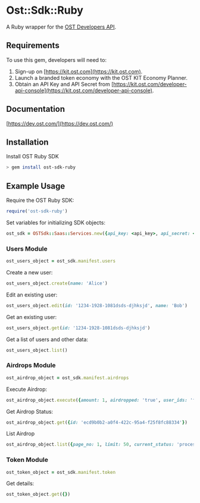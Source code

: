 # Ost::Sdk::Ruby

A Ruby wrapper for the [OST Developers API](https://dev.ost.com/).

## Requirements

To use this gem, developers will need to:
1. Sign-up on [https://kit.ost.com](https://kit.ost.com).
2. Launch a branded token economy with the OST KIT Economy Planner.
3. Obtain an API Key and API Secret from [https://kit.ost.com/developer-api-console](https://kit.ost.com/developer-api-console).

## Documentation

[https://dev.ost.com/](https://dev.ost.com/)

## Installation

Install OST Ruby SDK

```bash
> gem install ost-sdk-ruby
```

## Example Usage

Require the OST Ruby SDK:

```ruby
require('ost-sdk-ruby')
```

Set variables for initializing SDK objects:

```ruby
ost_sdk = OSTSdk::Saas::Services.new({api_key: <api_key>, api_secret: <api_secret>, api_base_url: <api_base_url>})
```

### Users Module 

```ruby
ost_users_object = ost_sdk.manifest.users
```

Create a new user:

```ruby
ost_users_object.create(name: 'Alice')
```

Edit an existing user:

```ruby
ost_users_object.edit(id: '1234-1928-1081dsds-djhksjd', name: 'Bob')
```

Get an existing user:

```ruby
ost_users_object.get(id: '1234-1928-1081dsds-djhksjd')
```

Get a list of users and other data:

```ruby
ost_users_object.list()
```

### Airdrops Module 

```ruby
ost_airdrop_object = ost_sdk.manifest.airdrops
```

Execute Airdrop:

```ruby
ost_airdrop_object.execute({amount: 1, airdropped: 'true', user_ids: 'f87346e4-61f6-4d55-8cb8-234c65437b01'})
```

Get Airdrop Status:
```ruby
ost_airdrop_object.get({id: 'ecd9b0b2-a0f4-422c-95a4-f25f8fc88334'})
```

List Airdrop
```ruby
ost_airdrop_object.list({page_no: 1, limit: 50, current_status: 'processing,complete'})
```


### Token Module 

```ruby
ost_token_object = ost_sdk.manifest.token
```

Get details:

```ruby
ost_token_object.get({})
```